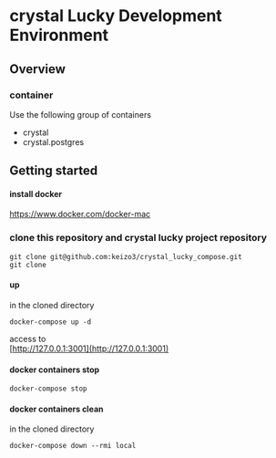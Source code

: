 # crystal Lucky Development Environment

## Overview

### container
Use the following group of containers  
- crystal  
- crystal.postgres


## Getting started

#### install docker
https://www.docker.com/docker-mac

### clone this repository and crystal lucky project repository
```
git clone git@github.com:keizo3/crystal_lucky_compose.git
git clone 
```

#### up
in the cloned directory
```
docker-compose up -d
```

access to  
[http://127.0.0.1:3001](http://127.0.0.1:3001)

#### docker containers stop
```
docker-compose stop
```

#### docker containers clean
in the cloned directory
```
docker-compose down --rmi local
```
